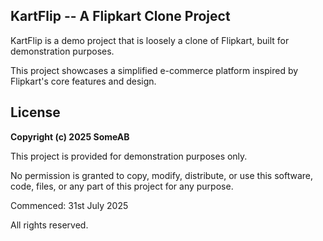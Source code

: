 ## KartFlip -- A Flipkart Clone Project 

KartFlip is a demo project that is loosely a clone of Flipkart, built for demonstration purposes.

This project showcases a simplified e-commerce platform inspired by Flipkart's core features and design.

## License

**Copyright (c) 2025 SomeAB**

This project is provided for demonstration purposes only.

No permission is granted to copy, modify, distribute, or use this software, code, files, or any part of this project for any purpose.

Commenced: 31st July 2025

All rights reserved. 
